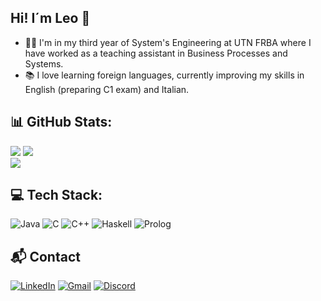## Hi! I´m Leo 👋

- 👨‍💻 I'm in my third year of System's Engineering at UTN FRBA where I have worked as a teaching assistant in Business Processes and Systems.
- 📚 I love learning foreign languages, currently improving my skills in English (preparing C1 exam) and Italian.

<!--
**LeonelArianContreras/LeonelArianContreras** is a ✨ _special_ ✨ repository because its `README.md` (this file) appears on your GitHub profile.
-->

## 📊 GitHub Stats:
![](https://github-readme-stats.vercel.app/api?username=LeonelArianContreras&theme=dark&hide_border=false&include_all_commits=false&count_private=false)
![](https://github-readme-streak-stats.herokuapp.com/?user=LeonelArianContreras&theme=dark&hide_border=false)<br/>
![](https://github-readme-stats.vercel.app/api/top-langs/?username=LeonelArianContreras&theme=dark&hide_border=false&include_all_commits=false&count_private=false&layout=compact)

## 💻 Tech Stack:
![Java](https://img.shields.io/badge/Java-%23ED8B00.svg?style=for-the-badge&logo=java&logoColor=white) ![C](https://img.shields.io/badge/c-%2300599C.svg?style=for-the-badge&logo=c&logoColor=white) ![C++](https://img.shields.io/badge/c++-%2300599C.svg?style=for-the-badge&logo=c%2B%2B&logoColor=white) ![Haskell](https://img.shields.io/badge/Haskell-%235D4F85.svg?style=for-the-badge&logo=haskell&logoColor=white) ![Prolog](https://img.shields.io/badge/Prolog-%23E61B23.svg?style=for-the-badge&logo=prolog&logoColor=white)

## 📬 Contact
[![LinkedIn](https://img.shields.io/badge/LinkedIn-%230077B5.svg?style=for-the-badge&logo=linkedin&logoColor=white)](https://www.linkedin.com/in/tu-perfil) [![Gmail](https://img.shields.io/badge/Gmail-%23D14836.svg?style=for-the-badge&logo=gmail&logoColor=white)](mailto:leoariancontreras@gmail.com) [![Discord](https://img.shields.io/badge/Discord-%2372b7f2.svg?style=for-the-badge&logo=discord&logoColor=white)](https://discord.com/users/_leocontreras_)
